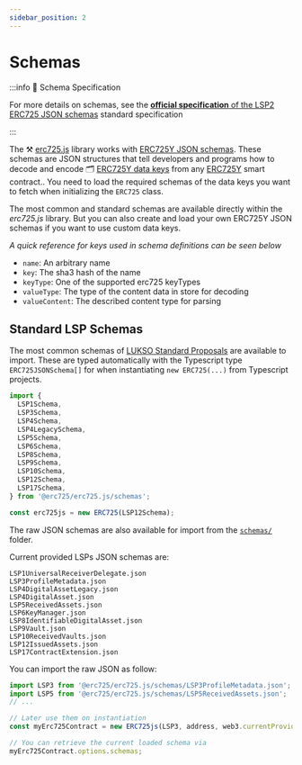 ```yaml
---
sidebar_position: 2
---
```


# Schemas

:::info 📄 Schema Specification

For more details on schemas, see the [**official specification** of the LSP2 ERC725 JSON schemas](https://github.com/lukso-network/LIPs/blob/main/LSPs/LSP-2-ERC725YJSONSchema.md) standard specification

:::

The ⚒️ [erc725.js](https://npmjs.com/package/@erc725/erc725.js) library works with [ERC725Y JSON schemas](../../../standards/generic-standards/lsp2-json-schema). These schemas are JSON structures that tell developers and programs how to decode and encode 🗂️ [ERC725Y data keys](../../../standards/lsp-background/erc725#erc725y-generic-data-keyvalue-store) from any [ERC725Y](https://eips.ethereum.org/EIPS/eip-725) smart contract.. You need to load the required schemas of the data keys you want to fetch when initializing the `ERC725` class.

The most common and standard schemas are available directly within the _erc725.js_ library. But you can also create and load your own ERC725Y JSON schemas if you want to use custom data keys.

_A quick reference for keys used in schema definitions can be seen below_

- `name`: An arbitrary name
- `key`: The sha3 hash of the name
- `keyType`: One of the supported erc725 keyTypes
- `valueType`: The type of the content data in store for decoding
- `valueContent`: The described content type for parsing

## Standard LSP Schemas

The most common schemas of [LUKSO Standard Proposals](https://github.com/lukso-network/LIPs/tree/main/LSPs) are available to import. These are typed automatically with the Typescript type `ERC725JSONSchema[]` for when instantiating `new ERC725(...)` from Typescript projects.

```ts
import {
  LSP1Schema,
  LSP3Schema,
  LSP4Schema,
  LSP4LegacySchema,
  LSP5Schema,
  LSP6Schema,
  LSP8Schema,
  LSP9Schema,
  LSP10Schema,
  LSP12Schema,
  LSP17Schema,
} from '@erc725/erc725.js/schemas';

const erc725js = new ERC725(LSP12Schema);
```

The raw JSON schemas are also available for import from the [`schemas/`](https://github.com/ERC725Alliance/erc725.js/tree/develop/schemas) folder.

Current provided LSPs JSON schemas are:

```
LSP1UniversalReceiverDelegate.json
LSP3ProfileMetadata.json
LSP4DigitalAssetLegacy.json
LSP4DigitalAsset.json
LSP5ReceivedAssets.json
LSP6KeyManager.json
LSP8IdentifiableDigitalAsset.json
LSP9Vault.json
LSP10ReceivedVaults.json
LSP12IssuedAssets.json
LSP17ContractExtension.json
```

You can import the raw JSON as follow:

```js
import LSP3 from '@erc725/erc725.js/schemas/LSP3ProfileMetadata.json';
import LSP5 from '@erc725/erc725.js/schemas/LSP5ReceivedAssets.json';
// ...

// Later use them on instantiation
const myErc725Contract = new ERC725js(LSP3, address, web3.currentProvider);

// You can retrieve the current loaded schema via
myErc725Contract.options.schemas;
```
